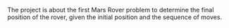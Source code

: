 The project is about the first Mars Rover problem to determine the final position of the rover,
given the initial position and the sequence of moves.
